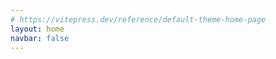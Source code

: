 ```yaml
---
# https://vitepress.dev/reference/default-theme-home-page
layout: home
navbar: false
---
```


<script setup>


import { useData } from 'vitepress'
const { theme, page, frontmatter } = useData()

import Portfolio from './portfolio/Portfolio.vue'

const imagePath = '/images/'
const iconPath = '/images/icon/'

const config = {
  active:"about",
  content: {
    about: `🧑🏻‍💻 白天社畜打工人 晚上独立开发者<br>
    📱 App Store搜索: 事线｜物品指南<br>
    📷 摄影小白 也想拍点有意思的照片<br>
    🚗 数字游民策划中1%`,
    doings: [
      {icon: imagePath + "icon-app.svg", title: "iOS Developer", description: "一个正在成长的iOS独立开发者。"},
      {icon: imagePath + "icon-photo.svg", title: "Photography", description: "正在尝试着拍摄一些有趣的东西。"},
    ],
    skills:[
      {title:"编程", value:33.3},
      {title:"摄影", value:10},
      {title:"剪辑", value:10},
    ],
    projects: [
      {title: "事线 - 串事成线",description: "多项目时间线记录工具", icon:imagePath + "eventline.jpg", url: ""},
      {title: "物品指南 - 你的生活数据库",description: "打造你的生活数据库", icon:imagePath + "mythings.jpg", url: ""},
    ],
    apps:[
      {
        title: "Productivity",
        items: [
          {title: "notion", icon:iconPath + "notion.png", url: ""},
          {title: "linear", icon:iconPath + "linear.png", url: ""},
          {title: "Craft", icon:iconPath + "craft.png", url: ""},
          {title: "Vision", icon:iconPath + "vision.png", url: ""},
        ]
      },
      {
        title: "Others",
        items: [
          {title: "Percento", icon:iconPath + "percento.png", url: ""},
        ]
      },


    ]
  }

}

</script>

<Portfolio :info="theme.info" :config="config"/>
